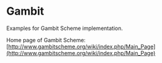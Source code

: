 # Gambit

Examples for Gambit Scheme implementation.

Home page of Gambit Scheme:
[http://www.gambitscheme.org/wiki/index.php/Main_Page](http://www.gambitscheme.org/wiki/index.php/Main_Page)
